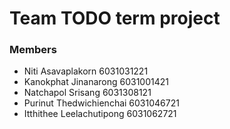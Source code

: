 # Team TODO term project

### Members
- Niti Asavaplakorn         6031031221
- Kanokphat Jinanarong      6031001421
- Natchapol Srisang         6031308121
- Purinut Thedwichienchai   6031046721
- Itthithee Leelachutipong  6031062721
